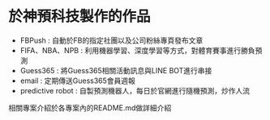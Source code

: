 # 於神預科技製作的作品
- FBPush : 自動於FB的指定社團以及公司粉絲專頁發布文章
- FIFA、NBA、NPB : 利用機器學習、深度學習等方式，對體育賽事進行勝負預測
- Guess365 : 將Guess365相關活動訊息與LINE BOT進行串接
- email : 定期傳送Guess365會員週報
- predictive robot : 自製預測機器人，每日於官網進行隨機預測，炒作人流  

相關專案介紹於各專案內的README.md做詳細介紹
